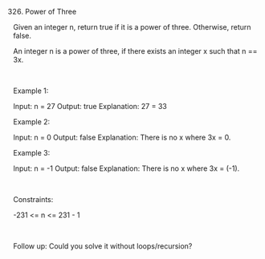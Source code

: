 326. Power of Three

Given an integer n, return true if it is a power of three. Otherwise, return false.

An integer n is a power of three, if there exists an integer x such that n == 3x.

 

Example 1:

Input: n = 27
Output: true
Explanation: 27 = 33


Example 2:

Input: n = 0
Output: false
Explanation: There is no x where 3x = 0.


Example 3:

Input: n = -1
Output: false
Explanation: There is no x where 3x = (-1).


 

Constraints:

-231 <= n <= 231 - 1

 

Follow up: Could you solve it without loops/recursion?